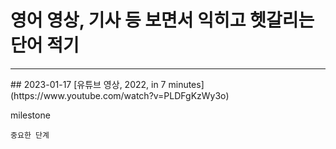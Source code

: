 영어 영상, 기사 등 보면서 익히고 헷갈리는 단어 적기
======================================================
<hr/>
## 2023-01-17 [유튜브 영상, 2022, in 7 minutes](https://www.youtube.com/watch?v=PLDFgKzWy3o)

milestone

	중요한 단계


